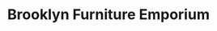 ---
title: "Brooklyn Furniture Emporium"
url: /north-york/brooklyn-furniture-emporium/
shop: furniture
---